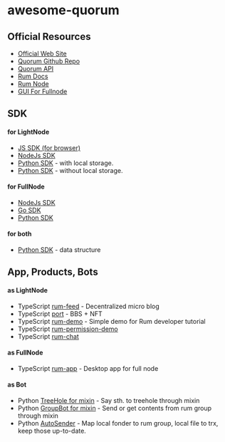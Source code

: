 # awesome-quorum

## Official Resources

- [Official Web Site](https://rumsystem.net)
- [Quorum Github Repo](https://github.com/rumsystem/quorum)
- [Quorum API](https://docs.rumsystem.net/rest-api/#/)
- [Rum Docs](https://docs.rumsystem.net)
- [Rum Node](https://node.rumsystem.net/)
- [GUI For Fullnode](https://gui.node.rumsystem.net)

## SDK

#### for LightNode

- [JS SDK (for browser)](https://github.com/okdaodine/quorum-light-node-sdk)
- [NodeJs SDK](https://github.com/okdaodine/quorum-light-node-sdk-nodejs)
- [Python SDK](https://github.com/zhangwm404/quorum-lightnode-py) - with local storage.
- [Python SDK](https://github.com/liujuanjuan1984/quorum-mininode-py) - without local storage.

#### for FullNode

- [NodeJs SDK](https://github.com/okdaodine/rum-fullnode-sdk)
- [Go SDK](https://github.com/tymon42/rum-go-sdk)
- [Python SDK](https://github.com/liujuanjuan1984/quorum-fullnode-py)

#### for both

- [Python SDK](https://github.com/liujuanjuan1984/quorum-data-py) - data structure

## App, Products, Bots

#### as LightNode

- TypeScript [rum-feed](https://github.com/okdaodine/rum-feed) - Decentralized micro blog
- TypeScript [port](https://github.com/rumsystem/nft-bbs) - BBS + NFT
- TypeScript [rum-demo](https://github.com/okdaodine/rum-demo) - Simple demo for Rum developer tutorial
- TypeScript [rum-permission-demo](https://github.com/okdaodine/rum-permission-demo)
- TypeScript [rum-chat](https://github.com/okdaodine/rum-chat)

#### as FullNode

- TypeScript [rum-app](https://github.com/rumsystem/rum-app) - Desktop app for full node

#### as Bot

- Python [TreeHole for mixin](https://github.com/liujuanjuan1984/tree_hole) - Say sth. to treehole through mixin
- Python [GroupBot for mixin](https://github.com/liujuanjuan1984/group_bot) - Send or get contents from rum group through mixin
- Python [AutoSender](https://github.com/liujuanjuan1984/auto_sender) - Map local fonder to rum group, local file to trx, keep those up-to-date.

